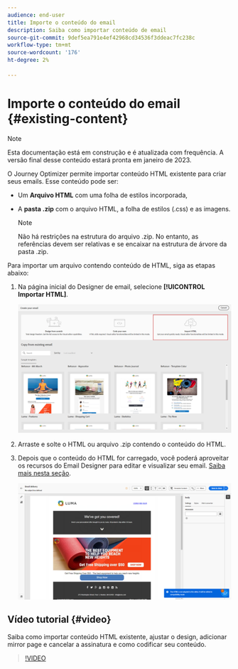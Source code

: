 ```yaml
---
audience: end-user
title: Importe o conteúdo do email
description: Saiba como importar conteúdo de email
source-git-commit: 9def5ea791e4ef42968cd34536f3ddeac7fc238c
workflow-type: tm+mt
source-wordcount: '176'
ht-degree: 2%

---
```



# Importe o conteúdo do email {#existing-content}

>[!NOTE]
>
>Esta documentação está em construção e é atualizada com frequência. A versão final desse conteúdo estará pronta em janeiro de 2023.

O Journey Optimizer permite importar conteúdo HTML existente para criar seus emails. Esse conteúdo pode ser:

* Um **Arquivo HTML** com uma folha de estilos incorporada,
* A **pasta .zip** com o arquivo HTML, a folha de estilos (.css) e as imagens.

   >[!NOTE]
   >
   >Não há restrições na estrutura do arquivo .zip. No entanto, as referências devem ser relativas e se encaixar na estrutura de árvore da pasta .zip.

Para importar um arquivo contendo conteúdo de HTML, siga as etapas abaixo:

1. Na página inicial do Designer de email, selecione **[!UICONTROL Importar HTML]**.

   ![](assets/import-html_2.png)

1. Arraste e solte o HTML ou arquivo .zip contendo o conteúdo do HTML.

1. Depois que o conteúdo do HTML for carregado, você poderá aproveitar os recursos do Email Designer para editar e visualizar seu email. [Saiba mais nesta seção](create-email-content.md).

   ![](assets/html-imported.png)

## Vídeo tutorial {#video}

Saiba como importar conteúdo HTML existente, ajustar o design, adicionar mirror page e cancelar a assinatura e como codificar seu conteúdo.

>[!VIDEO](https://video.tv.adobe.com/v/334102?quality=12)

